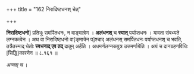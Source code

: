 +++
title = "162 निरादिष्टधनश् चेत्"

+++

**निरादिष्टधनो**] प्रतिभूः समर्पितधनः, न वाङ्मात्रेण । **अलंधनश्** च **स्यात्** पर्याप्तधनः । यावता संबध्यते लग्नकत्वेन । अथ वा निरादिष्टधनो वा[ङ्मात्रेन प]श्चाद् अलंधनस् समर्पितधनः पर्याप्तधनश् च भवति, तत्रैतस्माद् धेतोः **स्वधनाद् एव तद्** दातुम् अर्हति । अधमर्णलग्नकपुत्र उत्तमर्णायेति । अयं च दानग्रहणविधिः [सिद्धि]कारणेन ॥ ८.१६१ ॥

_अन्यश् च_ ।